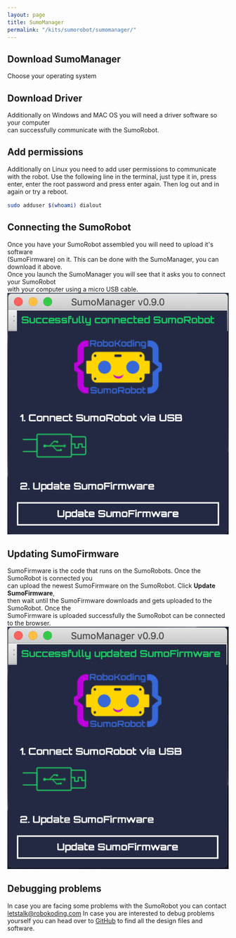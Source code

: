 ```yaml
---
layout: page
title: SumoManager
permalink: "/kits/sumorobot/sumomanager/"
---
```


## Download SumoManager
Choose your operating system

<a href="https://github.com/robokoding/sumorobot-manager/releases/latest/download/SumoManager.deb" class="icon alt fa-linux"></a>
<a href="https://github.com/robokoding/sumorobot-manager/releases/latest/download/SumoManager.dmg" class="icon alt fa-apple"></a>
<a href="https://github.com/robokoding/sumorobot-manager/releases/latest/download/SumoManager.exe" class="icon alt fa-windows"></a>

## Download Driver
Additionally on Windows and MAC OS you will need a driver software so your computer  
can successfully communicate with the SumoRobot.

<a href="https://wiki.wemos.cc/_media/ch341ser_mac-1.4.zip" class="icon alt fa-apple"></a>
<a href="https://wiki.wemos.cc/_media/file:ch341ser_win.zip" class="icon alt fa-windows"></a>

## Add permissions
Additionally on Linux you need to add user permissions to communicate with the robot. Use the following line in the terminal, just type it in, press enter, enter the root password and press enter again. Then log out and in again or try a reboot.
```bash
sudo adduser $(whoami) dialout
```

## Connecting the SumoRobot
Once you have your SumoRobot assembled you will need to upload it's software  
(SumoFirmware) on it. This can be done with the SumoManager, you can download it above.  
Once you launch the SumoManager you will see that it asks you to connect your SumoRobot  
with your computer using a micro USB cable.  
![sumomanager](/assets/img/sumomanager_connecting.png)

## Updating SumoFirmware
SumoFirmware is the code that runs on the SumoRobots. Once the SumoRobot is connected you  
can upload the newest SumoFirmware on the SumoRobot. Click **Update SumoFirmware**,  
then wait until the SumoFirmware downloads and gets uploaded to the SumoRobot. Once the  
SumoFirmware is uploaded successfully the SumoRobot can be connected to the browser.  
![sumomanager](/assets/img/sumomanager_update_firmware.png)

## Debugging problems

In case you are facing some problems with the SumoRobot you can contact [letstalk@robokoding.com](#)
In case you are interested to debug problems yourself you can head over to [GitHub](https://github.com/robokoding) to find all the design files and software.
